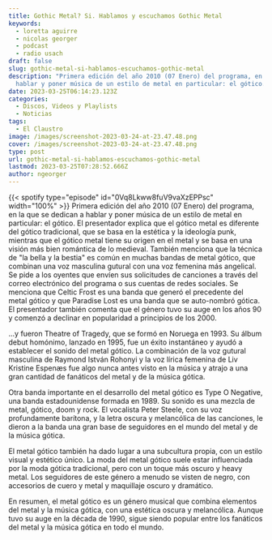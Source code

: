 ```yaml
---
title: Gothic Metal? Si. Hablamos y escuchamos Gothic Metal
keywords:
  - loretta aguirre
  - nicolas georger
  - podcast
  - radio usach
draft: false
slug: gothic-metal-si-hablamos-escuchamos-gothic-metal
description: "Primera edición del año 2010 (07 Enero) del programa, en la que se dedican a
  hablar y poner música de un estilo de metal en particular: el gótico. "
date: 2023-03-25T06:14:23.123Z
categories:
  - Discos, Videos y Playlists
  - Noticias
tags:
  - El Claustro
image: /images/screenshot-2023-03-24-at-23.47.48.png
cover: /images/screenshot-2023-03-24-at-23.47.48.png
type: post
url: gothic-metal-si-hablamos-escuchamos-gothic-metal
lastmod: 2023-03-25T07:28:52.666Z
author: ngeorger
---
```

{{< spotify type="episode" id="0Vq8Lkww8fuV9vaXzEPPsc" width="100%"  >}}
Primera edición del año 2010 (07 Enero) del programa, en la que se dedican a hablar y poner música de un estilo de metal en particular: el gótico. El presentador explica que el gótico metal es diferente del gótico tradicional, que se basa en la estética y la ideología punk, mientras que el gótico metal tiene su origen en el metal y se basa en una visión más bien romántica de lo medieval. También menciona que la técnica de "la bella y la bestia" es común en muchas bandas de metal gótico, que combinan una voz masculina gutural con una voz femenina más angelical. Se pide a los oyentes que envíen sus solicitudes de canciones a través del correo electrónico del programa o sus cuentas de redes sociales. Se menciona que Celtic Frost es una banda que generó el precedente del metal gótico y que Paradise Lost es una banda que se auto-nombró gótica. El presentador también comenta que el género tuvo su auge en los años 90 y comenzó a declinar en popularidad a principios de los 2000.

...y fueron Theatre of Tragedy, que se formó en Noruega en 1993. Su álbum debut homónimo, lanzado en 1995, fue un éxito instantáneo y ayudó a establecer el sonido del metal gótico. La combinación de la voz gutural masculina de Raymond István Rohonyi y la voz lírica femenina de Liv Kristine Espenæs fue algo nunca antes visto en la música y atrajo a una gran cantidad de fanáticos del metal y de la música gótica.

Otra banda importante en el desarrollo del metal gótico es Type O Negative, una banda estadounidense formada en 1989. Su sonido es una mezcla de metal, gótico, doom y rock. El vocalista Peter Steele, con su voz profundamente barítona, y la letra oscura y melancólica de las canciones, le dieron a la banda una gran base de seguidores en el mundo del metal y de la música gótica.

El metal gótico también ha dado lugar a una subcultura propia, con un estilo visual y estético único. La moda del metal gótico suele estar influenciada por la moda gótica tradicional, pero con un toque más oscuro y heavy metal. Los seguidores de este género a menudo se visten de negro, con accesorios de cuero y metal y maquillaje oscuro y dramático.

En resumen, el metal gótico es un género musical que combina elementos del metal y la música gótica, con una estética oscura y melancólica. Aunque tuvo su auge en la década de 1990, sigue siendo popular entre los fanáticos del metal y la música gótica en todo el mundo.
